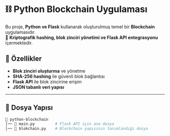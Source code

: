 # ⛓️ Python Blockchain Uygulaması

Bu proje, **Python ve Flask** kullanarak oluşturulmuş temel bir **Blockchain** uygulamasıdır.  
📌 **Kriptografik hashing, blok zinciri yönetimi ve Flask API entegrasyonu** içermektedir.  

## 🚀 Özellikler
- **Blok zinciri oluşturma** ve yönetme  
- **SHA-256 hashing** ile güvenli blok bağlantısı  
- **Flask API** ile blok zincirine erişim  
- **JSON tabanlı veri yapısı**  

---

## 📂 Dosya Yapısı  
```bash
📁 python-blockchain
│── 📄 main.py         # Flask API için ana dosya
│── 📄 blokchain.py    # Blockchain yapısının tanımlandığı dosya
